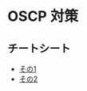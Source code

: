 # OSCP 対策
## チートシート
- [その1](https://github.com/camercu/oscp-prep/blob/main/CHEATSHEET.md)
- [その2](https://github.com/xsudoxx/OSCP/blob/main/README.md)
